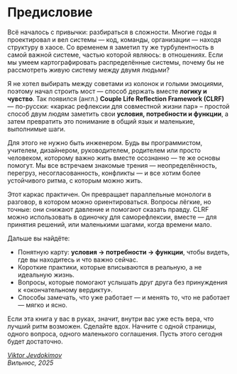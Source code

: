 # Предисловие

Всё началось с привычки: разбираться в сложности. Многие годы я проектировал и вел системы — код, команды, организации — находя структуру в хаосе. Со временем я заметил ту же турбулентность в самой важной системе, частью которой являюсь: в отношениях. Если мы умеем картографировать распределённые системы, почему бы не рассмотреть живую систему между двумя людьми?

Я не хотел выбирать между советами из колонок и голыми эмоциями, поэтому начал строить мост — способ держать вместе **логику и чувство**. Так появился (англ.) **Couple Life Reflection Framework (CLRF)** — по-русски: «каркас рефлексии для совместной жизни пар» – простой способ двум людям заметить свои **условия, потребности и функции**, а затем превратить это понимание в общий язык и маленькие, выполнимые шаги.

Для этого не нужно быть инженером. Будь вы программистом, учителем, дизайнером, руководителем, родителем или просто человеком, которому важно жить вместе осознанно — те же основы помогут. Мы все встречаем знакомые трения — неопределённость, перегруз, несогласованность, конфликты — и все хотим более устойчивого ритма, с которым можно жить.

Этот каркас практичен. Он превращает параллельные монологи в разговор, в котором можно ориентироваться. Вопросы лёгкие, но точные: они снижают давление и помогают сказать правду. CLRF можно использовать в одиночку для саморефлексии, вместе — для принятия решений, или маленькими шагами, когда времени мало.

Дальше вы найдёте:

- Понятную карту: **условия → потребности → функции**, чтобы видеть, где вы находитесь и что важно сейчас.
- Короткие практики, которые вписываются в реальную, а не идеальную жизнь.
- Вопросы, которые помогают услышать друг друга без принуждения к «окончательному вердикту».
- Способы замечать, что уже работает — и менять то, что не работает — мягко и ясно.

Если эта книга у вас в руках, значит, внутри вас уже есть вера, что лучший ритм возможен. Сделайте вдох. Начните с одной страницы, одного вопроса, одного маленького соглашения. Пусть этого сегодня будет достаточно.

_[Viktor Jevdokimov](https://www.linkedin.com/in/viktor-jevdokimov)_<br/>
_Вильнюс, 2025_
